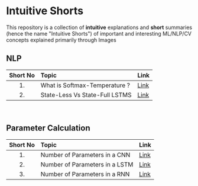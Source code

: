 # Intuitive Shorts
This repository is a collection of **intuitive** explanations and **short** summaries (hence the name "Intuitive Shorts") of important and interesting ML/NLP/CV concepts explained primarily through Images

## NLP
| Short No | Topic | Link |
|:---:|:---| :---
| 1. | What is Softmax-Temperature ? | [Link](https://intuitiveshorts.blogspot.com/2020/04/softmax-temperature.html) |
| 2. | State-Less Vs State-Full LSTMS | [Link](https://intuitiveshorts.blogspot.com/2020/04/stateless-vs-statefull-sequence-models.html) |

<br>

## Parameter Calculation
| Short No | Topic | Link |
|:---:|:---|:---|
| 1. | Number of Parameters in a CNN | [Link](https://intuitiveshorts.blogspot.com/2020/07/cnn-parameters.html) |
| 2. | Number of Parameters in a LSTM | [Link](https://intuitiveshorts.blogspot.com/2020/05/lstm-matrix-dimensions-and-parameters.html) |
| 3. | Number of Parameters in a RNN | [Link](https://intuitiveshorts.blogspot.com/2020/05/lstm-parameters.html) |